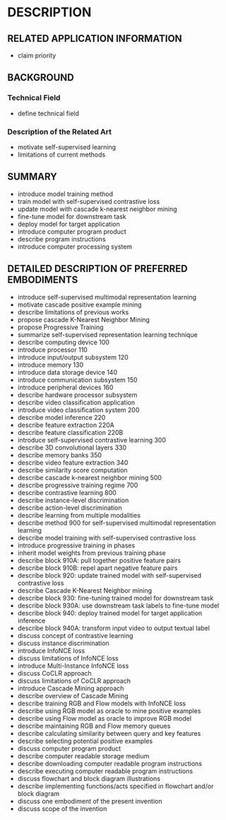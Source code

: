 # DESCRIPTION

## RELATED APPLICATION INFORMATION

- claim priority

## BACKGROUND

### Technical Field

- define technical field

### Description of the Related Art

- motivate self-supervised learning
- limitations of current methods

## SUMMARY

- introduce model training method
- train model with self-supervised contrastive loss
- update model with cascade k-nearest neighbor mining
- fine-tune model for downstream task
- deploy model for target application
- introduce computer program product
- describe program instructions
- introduce computer processing system

## DETAILED DESCRIPTION OF PREFERRED EMBODIMENTS

- introduce self-supervised multimodal representation learning
- motivate cascade positive example mining
- describe limitations of previous works
- propose cascade K-Nearest Neighbor Mining
- propose Progressive Training
- summarize self-supervised representation learning technique
- describe computing device 100
- introduce processor 110
- introduce input/output subsystem 120
- introduce memory 130
- introduce data storage device 140
- introduce communication subsystem 150
- introduce peripheral devices 160
- describe hardware processor subsystem
- describe video classification application
- introduce video classification system 200
- describe model inference 220
- describe feature extraction 220A
- describe feature classification 220B
- introduce self-supervised contrastive learning 300
- describe 3D convolutional layers 330
- describe memory banks 350
- describe video feature extraction 340
- describe similarity score computation
- describe cascade k-nearest neighbor mining 500
- describe progressive training regime 700
- describe contrastive learning 800
- describe instance-level discrimination
- describe action-level discrimination
- describe learning from multiple modalities
- describe method 900 for self-supervised multimodal representation learning
- describe model training with self-supervised contrastive loss
- introduce progressive training in phases
- inherit model weights from previous training phase
- describe block 910A: pull together positive feature pairs
- describe block 910B: repel apart negative feature pairs
- describe block 920: update trained model with self-supervised contrastive loss
- describe Cascade K-Nearest Neighbor mining
- describe block 930: fine-tuning trained model for downstream task
- describe block 930A: use downstream task labels to fine-tune model
- describe block 940: deploy trained model for target application inference
- describe block 940A: transform input video to output textual label
- discuss concept of contrastive learning
- discuss instance discrimination
- introduce InfoNCE loss
- discuss limitations of InfoNCE loss
- introduce Multi-Instance InfoNCE loss
- discuss CoCLR approach
- discuss limitations of CoCLR approach
- introduce Cascade Mining approach
- describe overview of Cascade Mining
- describe training RGB and Flow models with InfoNCE loss
- describe using RGB model as oracle to mine positive examples
- describe using Flow model as oracle to improve RGB model
- describe maintaining RGB and Flow memory queues
- describe calculating similarity between query and key features
- describe selecting potential positive examples
- discuss computer program product
- describe computer readable storage medium
- describe downloading computer readable program instructions
- describe executing computer readable program instructions
- discuss flowchart and block diagram illustrations
- describe implementing functions/acts specified in flowchart and/or block diagram
- discuss one embodiment of the present invention
- discuss scope of the invention

